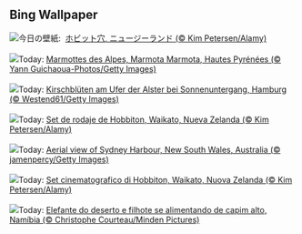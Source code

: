 ## Bing Wallpaper
![](https://www.bing.com/th?id=OHR.HobbitHole_JA-JP0242283883_UHD.jpg&w=1000)今日の壁紙: &nbsp;[ホビット穴, ニュージーランド (© Kim Petersen/Alamy)](https://www.bing.com/th?id=OHR.HobbitHole_JA-JP0242283883_UHD.jpg)
<br><br/>
![](https://www.bing.com/th?id=OHR.ProcrastinationD_FR-FR5977849258_UHD.jpg&w=1000)Today: [Marmottes des Alpes, Marmota Marmota, Hautes Pyrénées (© Yann Guichaoua-Photos/Getty Images)](https://www.bing.com/th?id=OHR.ProcrastinationD_FR-FR5977849258_UHD.jpg)
<br><br/>
![](https://www.bing.com/th?id=OHR.AlsterLakeCherry_DE-DE3454488264_UHD.jpg&w=1000)Today: [Kirschblüten am Ufer der Alster bei Sonnenuntergang, Hamburg (© Westend61/Getty Images)](https://www.bing.com/th?id=OHR.AlsterLakeCherry_DE-DE3454488264_UHD.jpg)
<br><br/>
![](https://www.bing.com/th?id=OHR.HobbitHole_ES-ES0003424206_UHD.jpg&w=1000)Today: [Set de rodaje de Hobbiton, Waikato, Nueva Zelanda (© Kim Petersen/Alamy)](https://www.bing.com/th?id=OHR.HobbitHole_ES-ES0003424206_UHD.jpg)
<br><br/>
![](https://www.bing.com/th?id=OHR.SydneyHarbour_EN-GB4487505878_UHD.jpg&w=1000)Today: [Aerial view of Sydney Harbour, New South Wales, Australia (© jamenpercy/Getty Images)](https://www.bing.com/th?id=OHR.SydneyHarbour_EN-GB4487505878_UHD.jpg)
<br><br/>
![](https://www.bing.com/th?id=OHR.HobbitHole_IT-IT4670453023_UHD.jpg&w=1000)Today: [Set cinematografico di Hobbiton, Waikato, Nuova Zelanda (© Kim Petersen/Alamy)](https://www.bing.com/th?id=OHR.HobbitHole_IT-IT4670453023_UHD.jpg)
<br><br/>
![](https://www.bing.com/th?id=OHR.ElephantGrass_PT-BR3216599628_UHD.jpg&w=1000)Today: [Elefante do deserto e filhote se alimentando de capim alto, Namíbia (© Christophe Courteau/Minden Pictures)](https://www.bing.com/th?id=OHR.ElephantGrass_PT-BR3216599628_UHD.jpg)
<br><br/>
